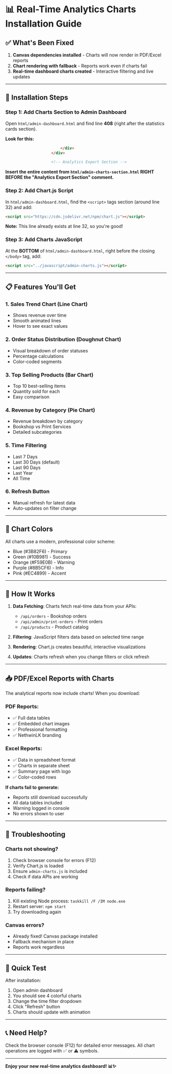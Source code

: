 # 📊 Real-Time Analytics Charts Installation Guide

## ✅ What's Been Fixed

1. **Canvas dependencies installed** - Charts will now render in PDF/Excel reports
2. **Chart rendering with fallback** - Reports work even if charts fail
3. **Real-time dashboard charts created** - Interactive filtering and live updates

---

## 🔧 Installation Steps

### Step 1: Add Charts Section to Admin Dashboard

Open `html/admin-dashboard.html` and find line **408** (right after the statistics cards section).

**Look for this:**
```html
                        </div>
                    </div>

                    <!-- Analytics Export Section -->
```

**Insert the entire content from `html/admin-charts-section.html` RIGHT BEFORE the "Analytics Export Section" comment.**

### Step 2: Add Chart.js Script

In `html/admin-dashboard.html`, find the `<script>` tags section (around line 32) and add:

```html
<script src="https://cdn.jsdelivr.net/npm/chart.js"></script>
```

**Note:** This line already exists at line 32, so you're good!

### Step 3: Add Charts JavaScript

At the **BOTTOM** of `html/admin-dashboard.html`, right before the closing `</body>` tag, add:

```html
<script src="../javascript/admin-charts.js"></script>
```

---

## 📋 Features You'll Get

### 1. **Sales Trend Chart** (Line Chart)
- Shows revenue over time
- Smooth animated lines
- Hover to see exact values

### 2. **Order Status Distribution** (Doughnut Chart)
- Visual breakdown of order statuses
- Percentage calculations
- Color-coded segments

### 3. **Top Selling Products** (Bar Chart)
- Top 10 best-selling items
- Quantity sold for each
- Easy comparison

### 4. **Revenue by Category** (Pie Chart)
- Revenue breakdown by category
- Bookshop vs Print Services
- Detailed subcategories

### 5. **Time Filtering**
- Last 7 Days
- Last 30 Days (default)
- Last 90 Days
- Last Year
- All Time

### 6. **Refresh Button**
- Manual refresh for latest data
- Auto-updates on filter change

---

## 🎨 Chart Colors

All charts use a modern, professional color scheme:
- Blue (#3B82F6) - Primary
- Green (#10B981) - Success
- Orange (#F59E0B) - Warning
- Purple (#8B5CF6) - Info
- Pink (#EC4899) - Accent

---

## 🔄 How It Works

1. **Data Fetching**: Charts fetch real-time data from your APIs:
   - `/api/orders` - Bookshop orders
   - `/api/admin/print-orders` - Print orders
   - `/api/products` - Product catalog

2. **Filtering**: JavaScript filters data based on selected time range

3. **Rendering**: Chart.js creates beautiful, interactive visualizations

4. **Updates**: Charts refresh when you change filters or click refresh

---

## 📥 PDF/Excel Reports with Charts

The analytical reports now include charts! When you download:

### PDF Reports:
- ✅ Full data tables
- ✅ Embedded chart images
- ✅ Professional formatting
- ✅ NethwinLK branding

### Excel Reports:
- ✅ Data in spreadsheet format
- ✅ Charts in separate sheet
- ✅ Summary page with logo
- ✅ Color-coded rows

**If charts fail to generate:**
- Reports still download successfully
- All data tables included
- Warning logged in console
- No errors shown to user

---

## 🐛 Troubleshooting

### Charts not showing?
1. Check browser console for errors (F12)
2. Verify Chart.js is loaded
3. Ensure `admin-charts.js` is included
4. Check if data APIs are working

### Reports failing?
1. Kill existing Node process: `taskkill /F /IM node.exe`
2. Restart server: `npm start`
3. Try downloading again

### Canvas errors?
- Already fixed! Canvas package installed
- Fallback mechanism in place
- Reports work regardless

---

## 🚀 Quick Test

After installation:

1. Open admin dashboard
2. You should see 4 colorful charts
3. Change the time filter dropdown
4. Click "Refresh" button
5. Charts should update with animation

---

## 📞 Need Help?

Check the browser console (F12) for detailed error messages. All chart operations are logged with ✅ or ⚠️ symbols.

---

**Enjoy your new real-time analytics dashboard! 📊✨**
